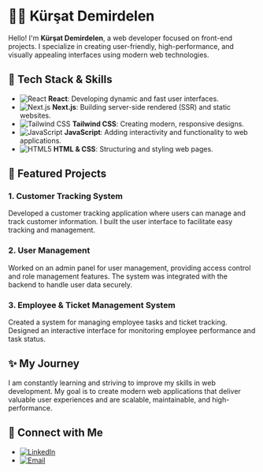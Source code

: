# 👨‍💻 Kürşat Demirdelen

Hello! I'm **Kürşat Demirdelen**, a web developer focused on front-end projects. I specialize in creating user-friendly, high-performance, and visually appealing interfaces using modern web technologies.

## 🚀 Tech Stack & Skills

- ![React](https://img.shields.io/badge/-React-61DAFB?style=flat&logo=react&logoColor=black) **React**: Developing dynamic and fast user interfaces.
- ![Next.js](https://img.shields.io/badge/-Next.js-000000?style=flat&logo=next.js&logoColor=white) **Next.js**: Building server-side rendered (SSR) and static websites.
- ![Tailwind CSS](https://img.shields.io/badge/-Tailwind%20CSS-38B2AC?style=flat&logo=tailwindcss&logoColor=white) **Tailwind CSS**: Creating modern, responsive designs.
- ![JavaScript](https://img.shields.io/badge/-JavaScript-F7DF1E?style=flat&logo=javascript&logoColor=black) **JavaScript**: Adding interactivity and functionality to web applications.
- ![HTML5](https://img.shields.io/badge/-HTML5-E34F26?style=flat&logo=html5&logoColor=white) **HTML & CSS**: Structuring and styling web pages.

## 💼 Featured Projects

### 1. **Customer Tracking System**
Developed a customer tracking application where users can manage and track customer information. I built the user interface to facilitate easy tracking and management.

### 2. **User Management**
Worked on an admin panel for user management, providing access control and role management features. The system was integrated with the backend to handle user data securely.

### 3. **Employee & Ticket Management System**
Created a system for managing employee tasks and ticket tracking. Designed an interactive interface for monitoring employee performance and task status.
 
## ✨ My Journey

I am constantly learning and striving to improve my skills in web development. My goal is to create modern web applications that deliver valuable user experiences and are scalable, maintainable, and high-performance.

## 🔗 Connect with Me

- [![LinkedIn](https://img.shields.io/badge/LinkedIn-%230A66C2?style=flat&logo=linkedin&logoColor=white)](https://www.linkedin.com/in/kursatdemirdelen)    
- [![Email](https://img.shields.io/badge/Email-%23D14836?style=flat&logo=gmail&logoColor=white)](mailto:mods3@hotmail.com)

  
